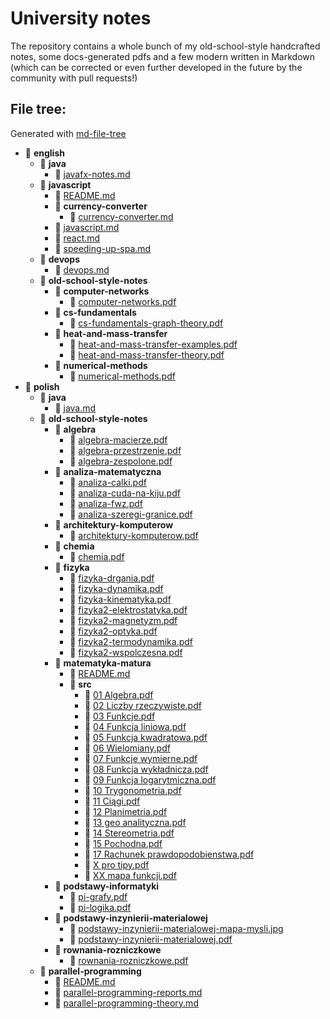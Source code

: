 # University notes
The repository contains a whole bunch of my old-school-style handcrafted notes, some docs-generated pdfs and a few modern written in Markdown (which can be corrected or even further developed in the future by the community with pull requests!)

## File tree:
Generated with [md-file-tree](https://github.com/michalbe/md-file-tree)

- 📂 __english__
  - 📂 __java__
    - 📄 [javafx\-notes.md](english/java/javafx-notes.md)
  - 📂 __javascript__
    - 📄 [README.md](english/javascript/README.md)
    - 📂 __currency\-converter__
      - 📄 [currency\-converter.md](english/javascript/currency-converter/currency-converter.md)
    - 📄 [javascript.md](english/javascript/javascript.md)
    - 📄 [react.md](english/javascript/react.md)
    - 📄 [speeding\-up\-spa.md](english/javascript/speeding-up-spa.md)
  - 📂 __devops__
    - 📄 [devops.md](english/devops/devops.md)
  - 📂 __old\-school\-style\-notes__
    - 📂 __computer\-networks__
      - 📄 [computer\-networks.pdf](english/old-school-style-notes/computer-networks/computer-networks.pdf)
    - 📂 __cs\-fundamentals__
      - 📄 [cs\-fundamentals\-graph\-theory.pdf](english/old-school-style-notes/cs-fundamentals/cs-fundamentals-graph-theory.pdf)
    - 📂 __heat\-and\-mass\-transfer__
      - 📄 [heat\-and\-mass\-transfer\-examples.pdf](english/old-school-style-notes/heat-and-mass-transfer/heat-and-mass-transfer-examples.pdf)
      - 📄 [heat\-and\-mass\-transfer\-theory.pdf](english/old-school-style-notes/heat-and-mass-transfer/heat-and-mass-transfer-theory.pdf)
    - 📂 __numerical\-methods__
      - 📄 [numerical\-methods.pdf](english/old-school-style-notes/numerical-methods/numerical-methods.pdf)
- 📂 __polish__
  - 📂 __java__
    - 📄 [java.md](polish/java/java.md)
  - 📂 __old\-school\-style\-notes__
    - 📂 __algebra__
      - 📄 [algebra\-macierze.pdf](polish/old-school-style-notes/algebra/algebra-macierze.pdf)
      - 📄 [algebra\-przestrzenie.pdf](polish/old-school-style-notes/algebra/algebra-przestrzenie.pdf)
      - 📄 [algebra\-zespolone.pdf](polish/old-school-style-notes/algebra/algebra-zespolone.pdf)
    - 📂 __analiza\-matematyczna__
      - 📄 [analiza\-calki.pdf](polish/old-school-style-notes/analiza-matematyczna/analiza-calki.pdf)
      - 📄 [analiza\-cuda\-na\-kiju.pdf](polish/old-school-style-notes/analiza-matematyczna/analiza-cuda-na-kiju.pdf)
      - 📄 [analiza\-fwz.pdf](polish/old-school-style-notes/analiza-matematyczna/analiza-fwz.pdf)
      - 📄 [analiza\-szeregi\-granice.pdf](polish/old-school-style-notes/analiza-matematyczna/analiza-szeregi-granice.pdf)
    - 📂 __architektury\-komputerow__
      - 📄 [architektury\-komputerow.pdf](polish/old-school-style-notes/architektury-komputerow/architektury-komputerow.pdf)
    - 📂 __chemia__
      - 📄 [chemia.pdf](polish/old-school-style-notes/chemia/chemia.pdf)
    - 📂 __fizyka__
      - 📄 [fizyka\-drgania.pdf](polish/old-school-style-notes/fizyka/fizyka-drgania.pdf)
      - 📄 [fizyka\-dynamika.pdf](polish/old-school-style-notes/fizyka/fizyka-dynamika.pdf)
      - 📄 [fizyka\-kinematyka.pdf](polish/old-school-style-notes/fizyka/fizyka-kinematyka.pdf)
      - 📄 [fizyka2\-elektrostatyka.pdf](polish/old-school-style-notes/fizyka/fizyka2-elektrostatyka.pdf)
      - 📄 [fizyka2\-magnetyzm.pdf](polish/old-school-style-notes/fizyka/fizyka2-magnetyzm.pdf)
      - 📄 [fizyka2\-optyka.pdf](polish/old-school-style-notes/fizyka/fizyka2-optyka.pdf)
      - 📄 [fizyka2\-termodynamika.pdf](polish/old-school-style-notes/fizyka/fizyka2-termodynamika.pdf)
      - 📄 [fizyka2\-wspolczesna.pdf](polish/old-school-style-notes/fizyka/fizyka2-wspolczesna.pdf)
    - 📂 __matematyka\-matura__
      - 📄 [README.md](polish/old-school-style-notes/matematyka-matura/README.md)
      - 📂 __src__
        - 📄 [01 Algebra.pdf](polish/old-school-style-notes/matematyka-matura/src/01%20Algebra.pdf)
        - 📄 [02 Liczby rzeczywiste.pdf](polish/old-school-style-notes/matematyka-matura/src/02%20Liczby%20rzeczywiste.pdf)
        - 📄 [03 Funkcje.pdf](polish/old-school-style-notes/matematyka-matura/src/03%20Funkcje.pdf)
        - 📄 [04 Funkcja liniowa.pdf](polish/old-school-style-notes/matematyka-matura/src/04%20Funkcja%20liniowa.pdf)
        - 📄 [05 Funkcja kwadratowa.pdf](polish/old-school-style-notes/matematyka-matura/src/05%20Funkcja%20kwadratowa.pdf)
        - 📄 [06 Wielomiany.pdf](polish/old-school-style-notes/matematyka-matura/src/06%20Wielomiany.pdf)
        - 📄 [07 Funkcje wymierne.pdf](polish/old-school-style-notes/matematyka-matura/src/07%20Funkcje%20wymierne.pdf)
        - 📄 [08 Funkcja wykładnicza.pdf](polish/old-school-style-notes/matematyka-matura/src/08%20Funkcja%20wyk%C5%82adnicza.pdf)
        - 📄 [09 Funkcja logarytmiczna.pdf](polish/old-school-style-notes/matematyka-matura/src/09%20Funkcja%20logarytmiczna.pdf)
        - 📄 [10 Trygonometria.pdf](polish/old-school-style-notes/matematyka-matura/src/10%20Trygonometria.pdf)
        - 📄 [11 Ciągi.pdf](polish/old-school-style-notes/matematyka-matura/src/11%20Ci%C4%85gi.pdf)
        - 📄 [12 Planimetria.pdf](polish/old-school-style-notes/matematyka-matura/src/12%20Planimetria.pdf)
        - 📄 [13 geo analityczna.pdf](polish/old-school-style-notes/matematyka-matura/src/13%20geo%20analityczna.pdf)
        - 📄 [14 Stereometria.pdf](polish/old-school-style-notes/matematyka-matura/src/14%20Stereometria.pdf)
        - 📄 [15 Pochodna.pdf](polish/old-school-style-notes/matematyka-matura/src/15%20Pochodna.pdf)
        - 📄 [17 Rachunek prawdopodobienstwa.pdf](polish/old-school-style-notes/matematyka-matura/src/17%20Rachunek%20prawdopodobienstwa.pdf)
        - 📄 [X pro tipy.pdf](polish/old-school-style-notes/matematyka-matura/src/X%20pro%20tipy.pdf)
        - 📄 [XX mapa funkcji.pdf](polish/old-school-style-notes/matematyka-matura/src/XX%20mapa%20funkcji.pdf)
    - 📂 __podstawy\-informatyki__
      - 📄 [pi\-grafy.pdf](polish/old-school-style-notes/podstawy-informatyki/pi-grafy.pdf)
      - 📄 [pi\-logika.pdf](polish/old-school-style-notes/podstawy-informatyki/pi-logika.pdf)
    - 📂 __podstawy\-inzynierii\-materialowej__
      - 📄 [podstawy\-inzynierii\-materialowej\-mapa\-mysli.jpg](polish/old-school-style-notes/podstawy-inzynierii-materialowej/podstawy-inzynierii-materialowej-mapa-mysli.jpg)
      - 📄 [podstawy\-inzynierii\-materialowej.pdf](polish/old-school-style-notes/podstawy-inzynierii-materialowej/podstawy-inzynierii-materialowej.pdf)
    - 📂 __rownania\-rozniczkowe__
      - 📄 [rownania\-rozniczkowe.pdf](polish/old-school-style-notes/rownania-rozniczkowe/rownania-rozniczkowe.pdf)
  - 📂 __parallel\-programming__
    - 📄 [README.md](polish/parallel-programming/README.md)
    - 📄 [parallel\-programming\-reports.md](polish/parallel-programming/parallel-programming-reports.md)
    - 📄 [parallel\-programming\-theory.md](polish/parallel-programming/parallel-programming-theory.md)